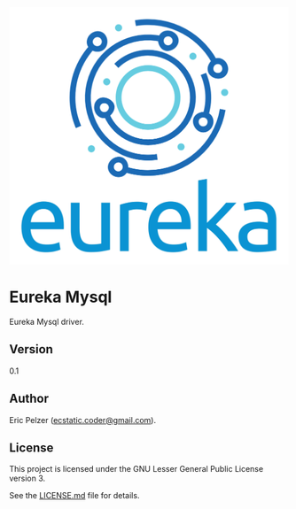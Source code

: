 ![](https://github.com/senselogic/EUREKA/blob/master/LOGO/eureka.png)

# Eureka Mysql

Eureka Mysql driver.

## Version

0.1

## Author

Eric Pelzer (ecstatic.coder@gmail.com).

## License

This project is licensed under the GNU Lesser General Public License version 3.

See the [LICENSE.md](LICENSE.md) file for details.
